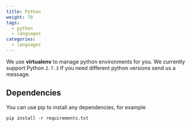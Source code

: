 ```yaml
---
title: Python
weight: 70
tags:
  - python
  - languages
categories:
  - languages
---
```

We use **virtualenv** to manage python environments for you. We currently support Python ```2.7.3``` If you need different python versions send us a message.

## Dependencies
You can use pip to install any dependencies, for example

~~~shell
pip install -r requirements.txt
~~~
